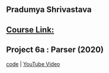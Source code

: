 
## Pradumya Shrivastava

## [Course Link:](https://www.edx.org/course/cs50s-introduction-to-artificial-intelligence-with-python)

## Project 6a : Parser (2020)
[code](https://github.com/me50/PradumyaShrivastava/tree/ai50/projects/2020/x/parser) | [YouTube Video](https://youtu.be/AxCWIzc1i00)
